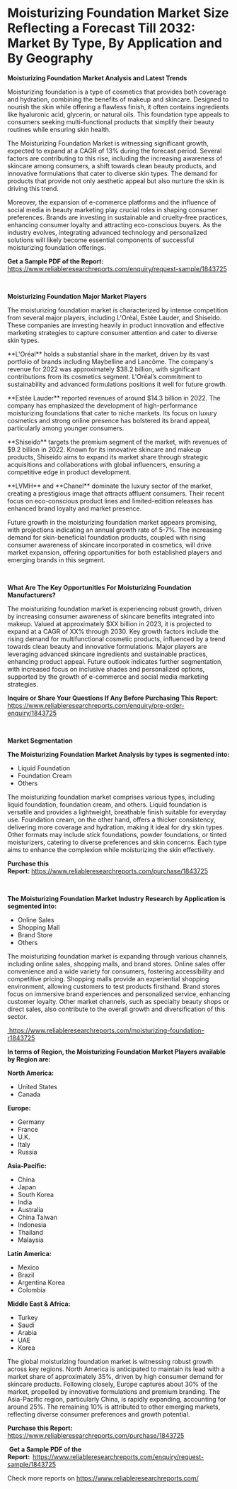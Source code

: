 <p><h1>Moisturizing Foundation Market Size Reflecting a Forecast Till 2032: Market By Type, By Application and By Geography</h1></p><p><strong>Moisturizing Foundation Market Analysis and Latest Trends</strong></p>
<p><p>Moisturizing foundation is a type of cosmetics that provides both coverage and hydration, combining the benefits of makeup and skincare. Designed to nourish the skin while offering a flawless finish, it often contains ingredients like hyaluronic acid, glycerin, or natural oils. This foundation type appeals to consumers seeking multi-functional products that simplify their beauty routines while ensuring skin health.</p><p>The Moisturizing Foundation Market is witnessing significant growth, expected to expand at a CAGR of 13% during the forecast period. Several factors are contributing to this rise, including the increasing awareness of skincare among consumers, a shift towards clean beauty products, and innovative formulations that cater to diverse skin types. The demand for products that provide not only aesthetic appeal but also nurture the skin is driving this trend.</p><p>Moreover, the expansion of e-commerce platforms and the influence of social media in beauty marketing play crucial roles in shaping consumer preferences. Brands are investing in sustainable and cruelty-free practices, enhancing consumer loyalty and attracting eco-conscious buyers. As the industry evolves, integrating advanced technology and personalized solutions will likely become essential components of successful moisturizing foundation offerings.</p></p>
<p><strong>Get a Sample PDF of the Report:&nbsp;</strong> <a href="https://www.reliableresearchreports.com/enquiry/request-sample/1843725?utm_campaign=2205&utm_medium=2&utm_source=Github&utm_content=ia&utm_term=08022025&utm_id=moisturizing-foundation">https://www.reliableresearchreports.com/enquiry/request-sample/1843725</a></p>
<p>&nbsp;</p>
<p><strong>Moisturizing Foundation Major Market Players</strong></p>
<p><p>The moisturizing foundation market is characterized by intense competition from several major players, including L'Oréal, Estée Lauder, and Shiseido. These companies are investing heavily in product innovation and effective marketing strategies to capture consumer attention and cater to diverse skin types.</p><p>**L'Oréal** holds a substantial share in the market, driven by its vast portfolio of brands including Maybelline and Lancôme. The company's revenue for 2022 was approximately $38.2 billion, with significant contributions from its cosmetics segment. L'Oréal’s commitment to sustainability and advanced formulations positions it well for future growth.</p><p>**Estée Lauder** reported revenues of around $14.3 billion in 2022. The company has emphasized the development of high-performance moisturizing foundations that cater to niche markets. Its focus on luxury cosmetics and strong online presence has bolstered its brand appeal, particularly among younger consumers.</p><p>**Shiseido** targets the premium segment of the market, with revenues of $9.2 billion in 2022. Known for its innovative skincare and makeup products, Shiseido aims to expand its market share through strategic acquisitions and collaborations with global influencers, ensuring a competitive edge in product development. </p><p>**LVMH** and **Chanel** dominate the luxury sector of the market, creating a prestigious image that attracts affluent consumers. Their recent focus on eco-conscious product lines and limited-edition releases has enhanced brand loyalty and market presence.</p><p>Future growth in the moisturizing foundation market appears promising, with projections indicating an annual growth rate of 5-7%. The increasing demand for skin-beneficial foundation products, coupled with rising consumer awareness of skincare incorporated in cosmetics, will drive market expansion, offering opportunities for both established players and emerging brands in this segment.</p></p>
<p>&nbsp;</p>
<p><strong>What Are The Key Opportunities For Moisturizing Foundation Manufacturers?</strong></p>
<p><p>The moisturizing foundation market is experiencing robust growth, driven by increasing consumer awareness of skincare benefits integrated into makeup. Valued at approximately $XX billion in 2023, it is projected to expand at a CAGR of XX% through 2030. Key growth factors include the rising demand for multifunctional cosmetic products, influenced by a trend towards clean beauty and innovative formulations. Major players are leveraging advanced skincare ingredients and sustainable practices, enhancing product appeal. Future outlook indicates further segmentation, with increased focus on inclusive shades and personalized options, supported by the growth of e-commerce and social media marketing strategies.</p></p>
<p><strong>Inquire or Share Your Questions If Any Before Purchasing This Report:</strong> <a href="https://www.reliableresearchreports.com/enquiry/pre-order-enquiry/1843725?utm_campaign=2205&utm_medium=2&utm_source=Github&utm_content=ia&utm_term=08022025&utm_id=moisturizing-foundation">https://www.reliableresearchreports.com/enquiry/pre-order-enquiry/1843725</a></p>
<p>&nbsp;</p>
<p><strong>Market Segmentation</strong></p>
<p><strong>The Moisturizing Foundation Market Analysis by types is segmented into:</strong></p>
<p><ul><li>Liquid Foundation</li><li>Foundation Cream</li><li>Others</li></ul></p>
<p><p>The moisturizing foundation market comprises various types, including liquid foundation, foundation cream, and others. Liquid foundation is versatile and provides a lightweight, breathable finish suitable for everyday use. Foundation cream, on the other hand, offers a thicker consistency, delivering more coverage and hydration, making it ideal for dry skin types. Other formats may include stick foundations, powder foundations, or tinted moisturizers, catering to diverse preferences and skin concerns. Each type aims to enhance the complexion while moisturizing the skin effectively.</p></p>
<p><strong>Purchase this Report:&nbsp;</strong><a href="https://www.reliableresearchreports.com/purchase/1843725?utm_campaign=2205&utm_medium=2&utm_source=Github&utm_content=ia&utm_term=08022025&utm_id=moisturizing-foundation">https://www.reliableresearchreports.com/purchase/1843725</a></p>
<p>&nbsp;</p>
<p><strong>The Moisturizing Foundation Market Industry Research by Application is segmented into:</strong></p>
<p><ul><li>Online Sales</li><li>Shopping Mall</li><li>Brand Store</li><li>Others</li></ul></p>
<p><p>The moisturizing foundation market is expanding through various channels, including online sales, shopping malls, and brand stores. Online sales offer convenience and a wide variety for consumers, fostering accessibility and competitive pricing. Shopping malls provide an experiential shopping environment, allowing customers to test products firsthand. Brand stores focus on immersive brand experiences and personalized service, enhancing customer loyalty. Other market channels, such as specialty beauty shops or direct sales, also contribute to the overall growth and diversification of this sector.</p></p>
<p><a href="https://www.reliableresearchreports.com/moisturizing-foundation-r1843725?utm_campaign=2205&utm_medium=2&utm_source=Github&utm_content=ia&utm_term=08022025&utm_id=moisturizing-foundation">&nbsp;https://www.reliableresearchreports.com/moisturizing-foundation-r1843725</a></p>
<p><strong>In terms of Region, the Moisturizing Foundation Market Players available by Region are:</strong></p>
<p>
    <p> <strong> North America: </strong>
        <ul>
            <li>United States</li>
            <li>Canada</li>
        </ul>
        </p> 
    <p> <strong> Europe: </strong>
        <ul>
            <li>Germany</li>
            <li>France</li>
            <li>U.K.</li>
            <li>Italy</li>
            <li>Russia</li>
        </ul>
        </p> 
    <p> <strong> Asia-Pacific: </strong>
        <ul>
            <li>China</li>
            <li>Japan</li>
            <li>South Korea</li>
            <li>India</li>
            <li>Australia</li>
            <li>China Taiwan</li>
            <li>Indonesia</li>
            <li>Thailand</li>
            <li>Malaysia</li>
        </ul>
        </p> 
    <p> <strong> Latin America: </strong>
        <ul>
            <li>Mexico</li>
            <li>Brazil</li>
            <li>Argentina Korea</li>
            <li>Colombia</li>
        </ul>
        </p> 
    <p> <strong> Middle East & Africa: </strong>
        <ul>
            <li>Turkey</li>
            <li>Saudi</li>
            <li>Arabia</li>
            <li>UAE</li>
            <li>Korea</li>
        </ul>
    </p>
    </p>
<p><p>The global moisturizing foundation market is witnessing robust growth across key regions. North America is anticipated to maintain its lead with a market share of approximately 35%, driven by high consumer demand for skincare products. Following closely, Europe captures about 30% of the market, propelled by innovative formulations and premium branding. The Asia-Pacific region, particularly China, is rapidly expanding, accounting for around 25%. The remaining 10% is attributed to other emerging markets, reflecting diverse consumer preferences and growth potential.</p></p>
<p><strong>Purchase this Report: </strong><a href="https://www.reliableresearchreports.com/purchase/1843725?utm_campaign=2205&utm_medium=2&utm_source=Github&utm_content=ia&utm_term=08022025&utm_id=moisturizing-foundation">https://www.reliableresearchreports.com/purchase/1843725</a></p>
<p>&nbsp;<strong>Get a Sample PDF of the Report:&nbsp;&nbsp;</strong><a href="https://www.reliableresearchreports.com/enquiry/request-sample/1843725?utm_campaign=2205&utm_medium=2&utm_source=Github&utm_content=ia&utm_term=08022025&utm_id=moisturizing-foundation">https://www.reliableresearchreports.com/enquiry/request-sample/1843725</a></p>
<p><strong></strong></p>
<p>Check more reports on <a href="https://www.reliableresearchreports.com/?utm_campaign=2205&utm_medium=2&utm_source=Github&utm_content=ia&utm_term=08022025&utm_id=moisturizing-foundation">https://www.reliableresearchreports.com/</a></p>